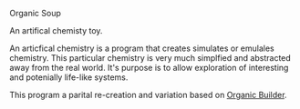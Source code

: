 Organic Soup

An artifical chemisty toy. 

An articfical chemistry is a program that creates simulates or emulales chemistry.
This particular chemistry is very much simplfied and abstracted away from the real world. 
It's purpose is to allow exploration of interesting and potenially life-like systems.

This program a parital re-creation and variation based on [Organic Builder](https://bertranddechoux.github.io/OrganicBuilder/). 
